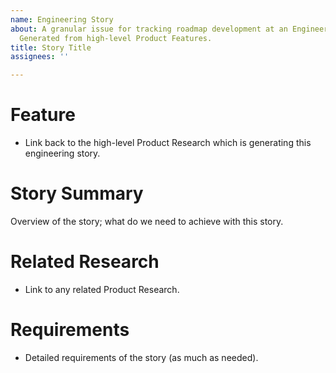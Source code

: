 ```yaml
---
name: Engineering Story
about: A granular issue for tracking roadmap development at an Engineering level.
  Generated from high-level Product Features.
title: Story Title
assignees: ''

---
```


# Feature

- Link back to the high-level Product Research which is generating this engineering story.

# Story Summary

Overview of the story; what do we need to achieve with this story.

# Related Research

- Link to any related Product Research.

# Requirements

- Detailed requirements of the story (as much as needed).
